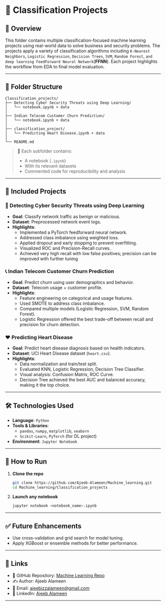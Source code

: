
# 🧠 Classification Projects

## 📌 Overview

This folder contains multiple classification-focused machine learning projects using real-world data to solve business and security problems. The projects apply a variety of classification algorithms including `K-Nearest Neighbors`, `Logistic Regression`, `Decision Trees`, `SVM`, `Random Forest`, `and deep learning FeedForward Neural Network`(**FFNN**). Each project highlights the workflow from EDA to final model evaluation.

---

## 📁 Folder Structure

```
Classification_projects/
├── Detecting Cyber Security Threats using Deep Learning/
│   └── notebook.ipynb + data
│
├── Indian Telecom Customer Churn Prediction/
│   └── notebook.ipynb + data
│
├── classification_project/
│   └── Predicting Heart Disease.ipynb + data
│
└── README.md
```

> 📁 Each subfolder contains:
> - A notebook (`.ipynb`)
> - With its relevant datasets
> - Commented code for reproducibility and analysis
---

## 🧪 Included Projects

### 🔐 Detecting Cyber Security Threats using Deep Learning
- **Goal**: Classify network traffic as benign or malicious.
- **Dataset**: Preprocessed network event logs.
- **Highlights**:
  - Implemented a PyTorch feedforward neural network.
  - Addressed class imbalance using weighted loss.
  - Applied dropout and early stopping to prevent overfitting.
  - Visualized ROC and Precision-Recall curves.
  - Achieved very high recall with low false positives; precision can be improved with further tuning

### 📞 Indian Telecom Customer Churn Prediction
- **Goal**: Predict churn using user demographics and behavior.
- **Dataset**: Telecom usage + customer profile.
- **Highlights**:
  - Feature engineering on categorical and usage features.
  - Used SMOTE to address class imbalance.
  - Compared multiple models (Logistic Regression, SVM, Random Forest).
  - Logistic Regression offered the best trade-off between recall and precision for churn detection.

### ❤️ Predicting Heart Disease
- **Goal**: Predict heart disease diagnosis based on health indicators.
- **Dataset**: UCI Heart Disease dataset (`heart.csv`).
- **Highlights**:
  - Data normalization and train/test split.
  - Evaluated KNN, Logistic Regression, Decision Tree Classifier.
  - Visual analysis: Confusion Matrix, ROC Curve.
  - Decision Tree achieved the best AUC and balanced accuracy, making it the top choice.
---

## 🛠 Technologies Used

- **Language**: `Python`
- **Tools & Libraries**:
  - `pandas`, `numpy`, `matplotlib`, `seaborn`
  - `Scikit-Learn`, `PyTorch` (for DL project)
- **Environment**: `Jupyter Notebook`

---

## 🚀 How to Run

1. **Clone the repo**
   ```bash
   git clone https://github.com/Ajeeb-Alameen/Machine_learning.git
   cd Machine_learning/Classification_projects
   ```

2. **Launch any notebook**
   ```bash
   jupyter notebook <notebook_name>.ipynb
   ```

---

## ✅ Future Enhancements

- Use cross-validation and grid search for model tuning.
- Apply XGBoost or ensemble methods for better performance.

---

## 🔗 Links

- 📂 GitHub Repository: [Machine Learning Repo](https://github.com/Ajeeb-Alameen/Machine_learning)
- ✍ Author: Ajeeb Alameen
- 📧 Email: ajeebizzalameen@gmail.com
- 🔗 LinkedIn: [Ajeeb Alameen](https://www.linkedin.com/in/ajeeb-alameen)

---
